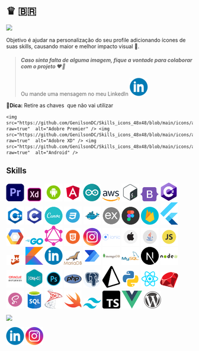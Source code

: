 # ♛ 🇧🇷

<a href="https://www.github.com/GenilsonDC" target="_blank" rel="noreferrer"><img
src="https://img.shields.io/github/followers/GenilsonDC?logo=github&style=for-the-badge&color=391897&labelColor=281844" /></a>

Objetivo é ajudar na personalização do seu profile adicionando ícones de suas skills, causando maior e melhor impacto visual 🤩.

> ##### Caso sinta falta de alguma imagem, fique a vontade para colaborar com o projeto ❤️‍🔥
>
> Ou mande uma mensagem no meu LinkedIn [![linkedin](icons/linkedin.png)](https://www.linkedin.com/in/genilson-do-carmo-8a42b89a/)

🦦**Dica:** Retire as chaves <img /> que não vai utilizar

```
<img src="https://github.com/GenilsonDC/Skills_icons_48x48/blob/main/icons/adobePremiere.png?raw=true"  alt="Adobre Premier" /> <img src="https://github.com/GenilsonDC/Skills_icons_48x48/blob/main/icons/adobeXD.png?raw=true"  alt="Adobre XD" /> <img src="https://github.com/GenilsonDC/Skills_icons_48x48/blob/main/icons/android.png?raw=true"  alt="Android" />
```

## Skills

<p align="left">
<img src="https://github.com/GenilsonDC/Skills_icons_48x48/blob/main/icons/adobePremiere.png?raw=true"  alt="Adobre Premier" /> <img src="https://github.com/GenilsonDC/Skills_icons_48x48/blob/main/icons/adobeXD.png?raw=true"  alt="Adobre XD" /> <img src="https://github.com/GenilsonDC/Skills_icons_48x48/blob/main/icons/android.png?raw=true"  alt="Android" /> <img src="https://github.com/GenilsonDC/Skills_icons_48x48/blob/main/icons/angular.png?raw=true"  alt="angular" /> <img src="https://github.com/GenilsonDC/Skills_icons_48x48/blob/main/icons/arduino.png?raw=true"  alt="Arduino" /> <img src="https://github.com/GenilsonDC/Skills_icons_48x48/blob/main/icons/aws.png?raw=true"  alt="aws" /> <img src="https://github.com/GenilsonDC/Skills_icons_48x48/blob/main/icons/bash.png?raw=true"  alt="Bash Shell" /> <img src="https://github.com/GenilsonDC/Skills_icons_48x48/blob/main/icons/bootstrap.png?raw=true"  alt="Bootstrap" /> <img src="https://github.com/GenilsonDC/Skills_icons_48x48/blob/main/icons/c%23.png?raw=true"  alt="C#" /> <img src="https://github.com/GenilsonDC/Skills_icons_48x48/blob/main/icons/c++.png?raw=true"  alt="C++" /> <img src="https://github.com/GenilsonDC/Skills_icons_48x48/blob/main/icons/c.png?raw=true"  alt="C" /> <img src="https://github.com/GenilsonDC/Skills_icons_48x48/blob/main/icons/canva.png?raw=true"  alt="Canva" /> <img src="https://github.com/GenilsonDC/Skills_icons_48x48/blob/main/icons/css.png?raw=true"  alt="css" /> <img src="https://github.com/GenilsonDC/Skills_icons_48x48/blob/main/icons/docker.png?raw=true"  alt="docker" /> <img src="https://github.com/GenilsonDC/Skills_icons_48x48/blob/main/icons/express.png?raw=true"  alt="express" /> <img src="https://github.com/GenilsonDC/Skills_icons_48x48/blob/main/icons/figma.png?raw=true"  alt="figma" /> <img src="https://github.com/GenilsonDC/Skills_icons_48x48/blob/main/icons/firebase.png?raw=true"  alt="firebase" /> <img src="https://github.com/GenilsonDC/Skills_icons_48x48/blob/main/icons/flutter.png?raw=true"  alt="flutter" /> <img src="https://github.com/GenilsonDC/Skills_icons_48x48/blob/main/icons/gcp.png?raw=true"  alt="gcp" /> <img src="https://github.com/GenilsonDC/Skills_icons_48x48/blob/main/icons/golang.png?raw=true"  alt="golang" /> <img src="https://github.com/GenilsonDC/Skills_icons_48x48/blob/main/icons/graphql.png?raw=true"  alt="graphql" /> <img src="https://github.com/GenilsonDC/Skills_icons_48x48/blob/main/icons/html.png?raw=true"  alt="html" /> <img src="https://github.com/GenilsonDC/Skills_icons_48x48/blob/main/icons/instagram.png?raw=true"  alt="instagram" /> <img src="https://github.com/GenilsonDC/Skills_icons_48x48/blob/main/icons/ionic.png?raw=true"  alt="ionic" /> <img src="https://github.com/GenilsonDC/Skills_icons_48x48/blob/main/icons/ios.png?raw=true"  alt="ios" /> <img src="https://github.com/GenilsonDC/Skills_icons_48x48/blob/main/icons/java.png?raw=true"  alt="java" /> <img src="https://github.com/GenilsonDC/Skills_icons_48x48/blob/main/icons/javascript.png?raw=true"  alt="jav ascript" /> <img src="https://github.com/GenilsonDC/Skills_icons_48x48/blob/main/icons/jest.png?raw=true"  alt="jest" /> <img src="https://github.com/GenilsonDC/Skills_icons_48x48/blob/main/icons/kotlin.png?raw=true"  alt="kotlin" /> <img src="https://github.com/GenilsonDC/Skills_icons_48x48/blob/main/icons/linkedin.png?raw=true"  alt="linkedin" /> <img src="https://github.com/GenilsonDC/Skills_icons_48x48/blob/main/icons/mariaDB.png?raw=true"  alt="mariaDB" /> <img src="https://github.com/GenilsonDC/Skills_icons_48x48/blob/main/icons/microsoftPowerAutomate.png?raw=true"  alt="maicrosoft Power Automate" /> <img src="https://github.com/GenilsonDC/Skills_icons_48x48/blob/main/icons/mongodb.png?raw=true"  alt="mongoDB" /> <img src="https://github.com/GenilsonDC/Skills_icons_48x48/blob/main/icons/mysql.png?raw=true"  alt="mySQL" /> <img src="https://github.com/GenilsonDC/Skills_icons_48x48/blob/main/icons/nextJS.png?raw=true"  alt="nextJS" /> <img src="https://github.com/GenilsonDC/Skills_icons_48x48/blob/main/icons/nodejs.png?raw=true"  alt="Node" /> <img src="https://github.com/GenilsonDC/Skills_icons_48x48/blob/main/icons/oracleDB.png?raw=true"  alt="oracleDB" /> <img src="https://github.com/GenilsonDC/Skills_icons_48x48/blob/main/icons/objectc.png?raw=true"  alt="objective c" /> <img src="https://github.com/GenilsonDC/Skills_icons_48x48/blob/main/icons/photoshop.png?raw=true"  alt="photoshop" /> <img src="https://github.com/GenilsonDC/Skills_icons_48x48/blob/main/icons/php.png?raw=true"  alt="php" /> <img src="https://github.com/GenilsonDC/Skills_icons_48x48/blob/main/icons/postgre.png?raw=true"  alt="postgre SQL" /> <img src="https://github.com/GenilsonDC/Skills_icons_48x48/blob/main/icons/prisma.png?raw=true"  alt="prisma ORM" /> <img src="https://github.com/GenilsonDC/Skills_icons_48x48/blob/main/icons/python.png?raw=true"  alt="Python" /> <img src="https://github.com/GenilsonDC/Skills_icons_48x48/blob/main/icons/react.png?raw=true"  alt="react react native" /> <img src="https://github.com/GenilsonDC/Skills_icons_48x48/blob/main/icons/ruby.png?raw=true"  alt="Ruby" /> <img src="https://github.com/GenilsonDC/Skills_icons_48x48/blob/main/icons/sass.png?raw=true"  alt="sass css" /> <img src="https://github.com/GenilsonDC/Skills_icons_48x48/blob/main/icons/sql.png?raw=true"  alt="SQL" /> <img src="https://github.com/GenilsonDC/Skills_icons_48x48/blob/main/icons/sqlServer.png?raw=true"  alt="sql Server" /> <img src="https://github.com/GenilsonDC/Skills_icons_48x48/blob/main/icons/swift.png?raw=true"  alt="Swift" /> <img src="https://github.com/GenilsonDC/Skills_icons_48x48/blob/main/icons/tailwind.png?raw=true"  alt="tailwind css" /> <img src="https://github.com/GenilsonDC/Skills_icons_48x48/blob/main/icons/typescript.png?raw=true"  alt="typeScript" /> <img src="https://github.com/GenilsonDC/Skills_icons_48x48/blob/main/icons/vuejs.png?raw=true"  alt="vueJS" /> <img src="https://github.com/GenilsonDC/Skills_icons_48x48/blob/main/icons/wordpress.png?raw=true"  alt="wordpress" />

</p>

<a href="http://www.github.com/GenilsonDC"><img src="https://github-readme-streak-stats.herokuapp.com/?user=GenilsonDC&stroke=ffffff&background=181824&ring=6f66f1&fire=ff880a&currStreakNum=ffffff&currStreakLabel=ffffff&sideNums=0ab9ff&sideLabels=ffffff&dates=ceff0a&hide_border=true" /></a>

[![linkedin](icons/linkedin.png)](https://www.linkedin.com/in/genilson-do-carmo-8a42b89a/) [![instagram](icons/instagram.png)](https://www.instagram.com/genilson_carmo/)
